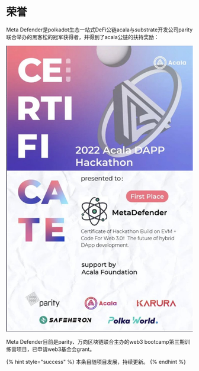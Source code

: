 # 荣誉

Meta Defender是polkadot生态一站式DeFi公链acala与substrate开发公司parity联合举办的黑客松的冠军获得者，并得到了acala公链的扶持奖励：

![](.gitbook/assets/奖状.jfif)

Meta Defender目前是parity、万向区块链联合主办的web3 bootcamp第三期训练营项目，已申请web3基金会grant。

{% hint style="success" %}
本条目随项目发展，持续更新。
{% endhint %}
